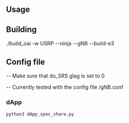 ## Usage

## Building
./build_oai -w USRP --ninja --gNB --build-e3

## Config file
-- Make sure that do_SRS glag is set to 0

-- Currently tested with the config file /gNB.conf

### dApp
```python 
python3 dApp_spec_share.py
```
